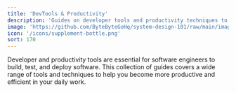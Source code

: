 ```yaml
---
title: 'DevTools & Productivity'
description: 'Guides on developer tools and productivity techniques to help you become more efficient in your daily work.'
image: 'https://github.com/ByteByteGoHq/system-design-101/raw/main/images/oAuth2.jpg'
icon: '/icons/supplement-bottle.png'
sort: 170
---
```


Developer and productivity tools are essential for software engineers to build, test, and deploy software. This collection of guides covers a wide range of tools and techniques to help you become more productive and efficient in your daily work.